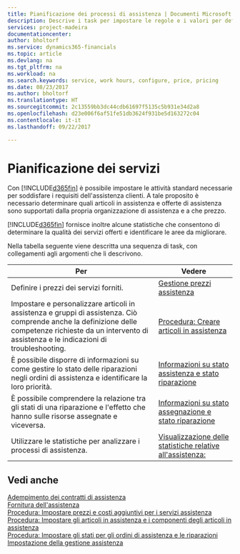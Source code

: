 ```yaml
---
title: Pianificazione dei processi di assistenza | Documenti Microsoft
description: Descrive i task per impostare le regole e i valori per definire i criteri e i processi di assistenza.
services: project-madeira
documentationcenter: 
author: bholtorf
ms.service: dynamics365-financials
ms.topic: article
ms.devlang: na
ms.tgt_pltfrm: na
ms.workload: na
ms.search.keywords: service, work hours, configure, price, pricing
ms.date: 08/23/2017
ms.author: bholtorf
ms.translationtype: HT
ms.sourcegitcommit: 2c13559bb3dc44cdb61697f5135c5b931e34d2a8
ms.openlocfilehash: d23e006f6af51fe51db3624f931be5d163272c04
ms.contentlocale: it-it
ms.lasthandoff: 09/22/2017

---
```

# <a name="planning-services"></a>Pianificazione dei servizi
Con [!INCLUDE[d365fin](includes/d365fin_md.md)] è possibile impostare le attività standard necessarie per soddisfare i requisiti dell'assistenza clienti. A tale proposito è necessario determinare quali articoli in assistenza e offerte di assistenza sono supportati dalla propria organizzazione di assistenza e a che prezzo.   

[!INCLUDE[d365fin](includes/d365fin_md.md)] fornisce inoltre alcune statistiche che consentono di determinare la qualità dei servizi offerti e identificare le aree da migliorare.
  
Nella tabella seguente viene descritta una sequenza di task, con collegamenti agli argomenti che li descrivono.   
  
|**Per**|**Vedere**|  
|------------|-------------|  
|Definire i prezzi dei servizi forniti.|[Gestione prezzi assistenza](service-service-price-management.md)|
|Impostare e personalizzare articoli in assistenza e gruppi di assistenza. Ciò comprende anche la definizione delle competenze richieste da un intervento di assistenza e le indicazioni di troubleshooting.| [Procedura: Creare articoli in assistenza](service-how-to-create-service-items.md)|  
|È possibile disporre di informazioni su come gestire lo stato delle riparazioni negli ordini di assistenza e identificare la loro priorità.|[Informazioni su stato assistenza e stato riparazione](service-service-order-status-and-repair-status.md)|  
|È possibile comprendere la relazione tra gli stati di una riparazione e l'effetto che hanno sulle risorse assegnate e viceversa.|[Informazioni su stato assegnazione e stato riparazione](service-allocation-status-and-repair-status.md)|  
|Utilizzare le statistiche per analizzare i processi di assistenza. | [Visualizzazione delle statistiche relative all'assistenza:](service-service-statistics.md) |

## <a name="see-also"></a>Vedi anche
[Adempimento dei contratti di assistenza](service-fulfill-service-contracts.md)  
[Fornitura dell'assistenza](service-deliver-service.md)  
[Procedura: Impostare prezzi e costi aggiuntivi per i servizi assistenza](service-how-setup-service-costs-pricing.md)  
[Procedura: Impostare gli articoli in assistenza e i componenti degli articoli in assistenza](service-how-setup-service-items.md)  
[Procedura: Impostare gli stati per gli ordini di assistenza e le riparazioni](service-order-repair-status.md)  
[Impostazione della gestione assistenza](service-setup-service.md)  

